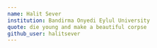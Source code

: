 ```yaml
---
name: Halit Sever
institution: Bandirma Onyedi Eylul University
quote: die young and make a beautiful corpse
github_user: halitsever
---
```

